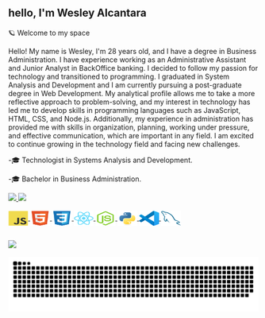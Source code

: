 ## hello, I'm Wesley Alcantara

🪐 Welcome to my space

Hello! My name is Wesley, I'm 28 years old, and I have a degree in Business Administration. I have experience working as an Administrative Assistant and Junior Analyst in BackOffice banking. I decided to follow my passion for technology and transitioned to programming. I graduated in System Analysis and Development and I am currently pursuing a post-graduate degree in Web Development. My analytical profile allows me to take a more reflective approach to problem-solving, and my interest in technology has led me to develop skills in programming languages such as JavaScript, HTML, CSS, and Node.js. Additionally, my experience in administration has provided me with skills in organization, planning, working under pressure, and effective communication, which are important in any field. I am excited to continue growing in the technology field and facing new challenges.

-🎓 Technologist in Systems Analysis and Development.

-🎓 Bachelor in Business Administration.



<div>
<a href="https://github.com/wesleyalcantara">
<img height="180em" src="https://github-readme-stats.vercel.app/api/top-langs/?username=wesleyalcantara&layout=compact&langs_count=7&theme=dracula"/>
<img height="180em" src="https://github-readme-stats.vercel.app/api?username=wesleyalcantara&show_icons=true&theme=dracula&include_all_commits=true&count_private=true"/>


<div style="display: inline_block"><br>
   <img align="center" alt="git" height="30" width="40" src="https://raw.githubusercontent.com/devicons/devicon/master/icons/javascript/javascript-original.svg" target="_blank">
   <img align="center" alt="git" height="30" width="40" src="https://raw.githubusercontent.com/devicons/devicon/master/icons/html5/html5-original.svg" target="_blank">
   <img align="center" alt="git" height="30" width="40" src="https://raw.githubusercontent.com/devicons/devicon/master/icons/css3/css3-original.svg" target="_blank">
   <img align="center" alt="git" height="30" width="40" src="https://raw.githubusercontent.com/devicons/devicon/master/icons/react/react-original.svg" target="_blank">
   <img align="center" alt="git" height="30" width="40" src="https://raw.githubusercontent.com/devicons/devicon/master/icons/nodejs/nodejs-original.svg" target="_blank">
   <img align="center" alt="Wesley-Python" height="30" width="40" src="https://raw.githubusercontent.com/devicons/devicon/master/icons/python/python-original.svg" target="_blank">
   <img align="center" alt="vscode" height="30" width="40" src="https://raw.githubusercontent.com/devicons/devicon/master/icons/vscode/vscode-original.svg" target="_blank">
   <img align="center" alt="git" height="30" width="40" src="https://raw.githubusercontent.com/devicons/devicon/master/icons/mysql/mysql-original.svg" target="_blank">
</div>
  
  
  ##
 
<div> 
 <a href="https://www.linkedin.com/in/wesley-alcantara-58148020b/" target="_blank"> <img src="https://img.shields.io/badge/-LinkedIn-%230077B5?style=for-the-badge&logo=linkedin&logoColor=white" target="_blank"> </a>       
  
  ![Snake animation](https://github.com/wesleyalcantara/wesleyalcantara/blob/main/github-contribution-grid-snake.svg)
  
</div>
